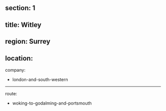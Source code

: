 section: 1
----
title: Witley
----
region: Surrey
----
location: 
----
company:
- london-and-south-western
----
route:
- woking-to-godalming-and-portsmouth
